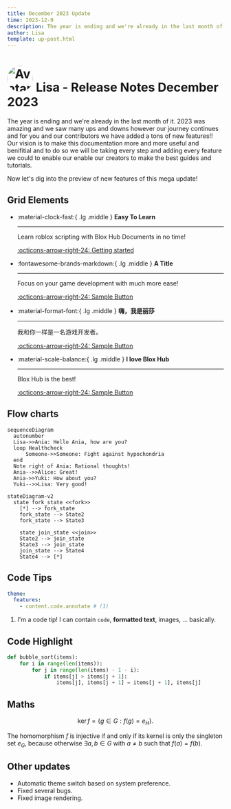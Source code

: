 ```yaml
---
title: December 2023 Update
time: 2023-12-9
description: The year is ending and we're already in the last month of it. 2023 was amazing and we saw many ups and downs however our journey continues and for you and our contributors we have added a tons of new features!!
author: Lisa
template: up-post.html
---
```



# <img src="https://github.com/RavenLisa.png" alt="Avatar" style="width:60px; border-radius: 50%;" draggable="false" > Lisa - Release Notes December 2023

The year is ending and we're already in the last month of it. 2023 was amazing and we saw many ups and downs however our journey continues and for you and our contributors we have added a tons of new features!! Our vision is to make this documentation more and more useful and benifitial and to do so we will be taking every step and adding every feature we could to enable our enable our creators to make the best guides and tutorials.

Now let's dig into the preview of new features of this mega update!

<!-- more -->

## Grid Elements

<div class="grid cards" markdown>

-   :material-clock-fast:{ .lg .middle } __Easy To Learn__

    ---

    Learn roblox scripting with Blox Hub Documents in no time!

    [:octicons-arrow-right-24: Getting started](#)

-   :fontawesome-brands-markdown:{ .lg .middle } __A Title__

    ---

    Focus on your game development with much more ease!

    [:octicons-arrow-right-24: Sample Button](#)

-   :material-format-font:{ .lg .middle } __嗨，我是丽莎__

    ---

    我和你一样是一名游戏开发者。

    [:octicons-arrow-right-24: Sample Button](#)

-   :material-scale-balance:{ .lg .middle } __I love Blox Hub__

    ---

    Blox Hub is the best!

    [:octicons-arrow-right-24: Sample Button](#)

</div>

  [mkdocs-material]: https://pypistats.org/packages/mkdocs-material
  [pip]: ../getting-started.md#with-pip
  [getting started]: https://blox-hub.pages.dev/Scripting/
  [Sample Button]: https://blox-hub.pages.dev/


## Flow charts

``` mermaid
sequenceDiagram
  autonumber
  Lisa->>Ania: Hello Ania, how are you?
  loop Healthcheck
      Someone->>Someone: Fight against hypochondria
  end
  Note right of Ania: Rational thoughts!
  Ania-->>Alice: Great!
  Ania->>Yuki: How about you?
  Yuki-->>Lisa: Very good!
```

``` mermaid
stateDiagram-v2
  state fork_state <<fork>>
    [*] --> fork_state
    fork_state --> State2
    fork_state --> State3

    state join_state <<join>>
    State2 --> join_state
    State3 --> join_state
    join_state --> State4
    State4 --> [*]
```

## Code Tips
``` yaml
theme:
  features:
    - content.code.annotate # (1)
```

1.  I'm a code tip! I can contain `code`, __formatted
    text__, images, ... basically.

## Code Highlight
``` py hl_lines="2 3"
def bubble_sort(items):
    for i in range(len(items)):
        for j in range(len(items) - 1 - i):
            if items[j] > items[j + 1]:
                items[j], items[j + 1] = items[j + 1], items[j]
```

## Maths
$$
\operatorname{ker} f=\{g\in G:f(g)=e_{H}\}{\mbox{.}}
$$

The homomorphism $f$ is injective if and only if its kernel is only the 
singleton set $e_G$, because otherwise $\exists a,b\in G$ with $a\neq b$ such 
that $f(a)=f(b)$.

## Other updates

* Automatic theme switch based on system preference.
* Fixed several bugs.
* Fixed image rendering.


